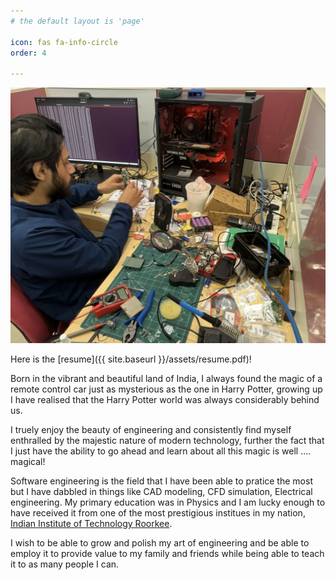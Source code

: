 ```yaml
---
# the default layout is 'page'

icon: fas fa-info-circle
order: 4

---
```


![MyImg](/assets/img/Me.jpg)

Here is the [resume]({{ site.baseurl }}/assets/resume.pdf)!

Born in the vibrant and beautiful land of India, I always found the magic of a remote control car just as mysterious as the one in Harry Potter, growing up I have realised that the Harry Potter world was always considerably behind us. 

I truely enjoy the beauty of engineering and consistently find myself enthralled by the majestic nature of modern technology, further the fact that I just have the ability to go ahead and learn about all this magic is well .... magical! 

Software engineering is the field that I have been able to pratice the most but I have dabbled in things like CAD modeling, CFD simulation, Electrical engineering. My primary education was in Physics and I am lucky enough to have received it from one of the most prestigious institues in my nation, [Indian Institute of Technology Roorkee](https://www.iitr.ac.in).

I wish to be able to grow and polish my art of engineering and be able to employ it to provide value to my family and friends while being able to teach it to as many people I can.
